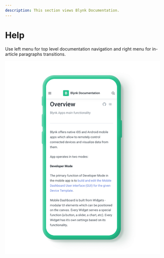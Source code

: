 ```yaml
---
description: This section views Blynk Documentation.
---
```


# Help

Use left menu for top level documentation navigation and right menu for in-article paragraphs transitions.

![](../../.gitbook/assets/help%20%281%29.png)


